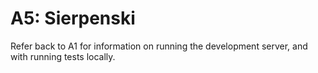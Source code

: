 # A5: Sierpenski

Refer back to A1 for information on running the development server, and with running tests locally.
